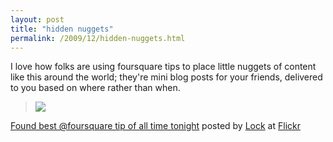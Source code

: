 ```yaml
---
layout: post
title: "hidden nuggets"
permalink: /2009/12/hidden-nuggets.html
---
```


I love how folks are using foursquare tips to place little nuggets of content like this around the world; they're mini blog posts for your friends, delivered to you based on where rather than when.

> [![](https://farm3.static.flickr.com/2671/4113711647_aa034a0bbc.jpg)](http://www.flickr.com/photos/lock/4113711647/ "photo sharing")

[Found best @foursquare tip of all time tonight](http://www.flickr.com/photos/lock/4113711647/) posted by [Lock](http://www.flickr.com/people/lock/) at [Flickr](http://www.flickr.com/)